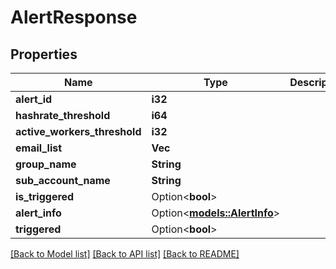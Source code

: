 # AlertResponse

## Properties

Name | Type | Description | Notes
------------ | ------------- | ------------- | -------------
**alert_id** | **i32** |  | 
**hashrate_threshold** | **i64** |  | 
**active_workers_threshold** | **i32** |  | 
**email_list** | **Vec<String>** |  | 
**group_name** | **String** |  | 
**sub_account_name** | **String** |  | 
**is_triggered** | Option<**bool**> |  | [optional]
**alert_info** | Option<[**models::AlertInfo**](AlertInfo.md)> |  | [optional]
**triggered** | Option<**bool**> |  | [optional]

[[Back to Model list]](../README.md#documentation-for-models) [[Back to API list]](../README.md#documentation-for-api-endpoints) [[Back to README]](../README.md)


